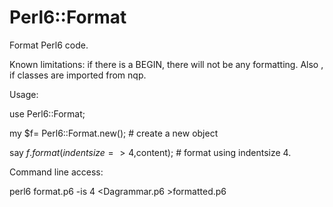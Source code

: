 Perl6::Format
==============


Format Perl6 code. 

Known limitations: if there is a BEGIN, there will not be any formatting. Also , if classes are imported from nqp.


Usage:


use Perl6::Format;


my $f=  Perl6::Format.new(); # create a new object

say $f.format({indentsize=>4},$content); # format using indentsize 4.

Command line access:

perl6 format.p6 -is 4 <Dagrammar.p6 >formatted.p6

